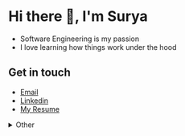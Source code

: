 # Hi there 👋, I'm Surya
- Software Engineering is my passion
- I love learning how things work under the hood


## Get in touch
- <a href="mailto:kadeksuryam@gmail.com">Email</a>
- <a href="https://linkedin.com/in/kadeksuryam/">Linkedin</a>
- <a href="">My Resume</a>
<details>  
<summary>Other</summary>

![GitHub Stats Card](https://github-readme-stats.vercel.app/api?username=kadeksuryam&show_icons=true)

</details>

